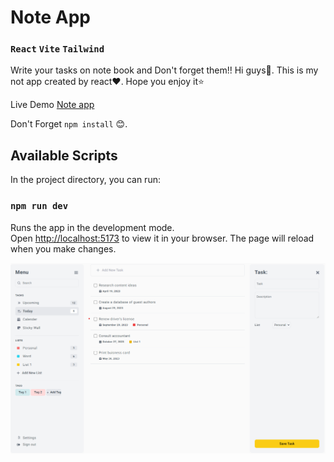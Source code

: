 # Note App
### `React` `Vite` `Tailwind`
Write your tasks on note book and Don't forget them!!
Hi guys👋.
This is my not app created by react❤️.
Hope you enjoy it⭐

Live Demo [Note app](https://note-task-app.netlify.app/)

Don't Forget  `npm install` 😊.

## Available Scripts
In the project directory, you can run:

### `npm run dev`
Runs the app in the development mode.\
Open [http://localhost:5173](http://localhost:5173) to view it in your browser.
The page will reload when you make changes.


![Preview](/src/assets/imagePreview.png?raw=true)